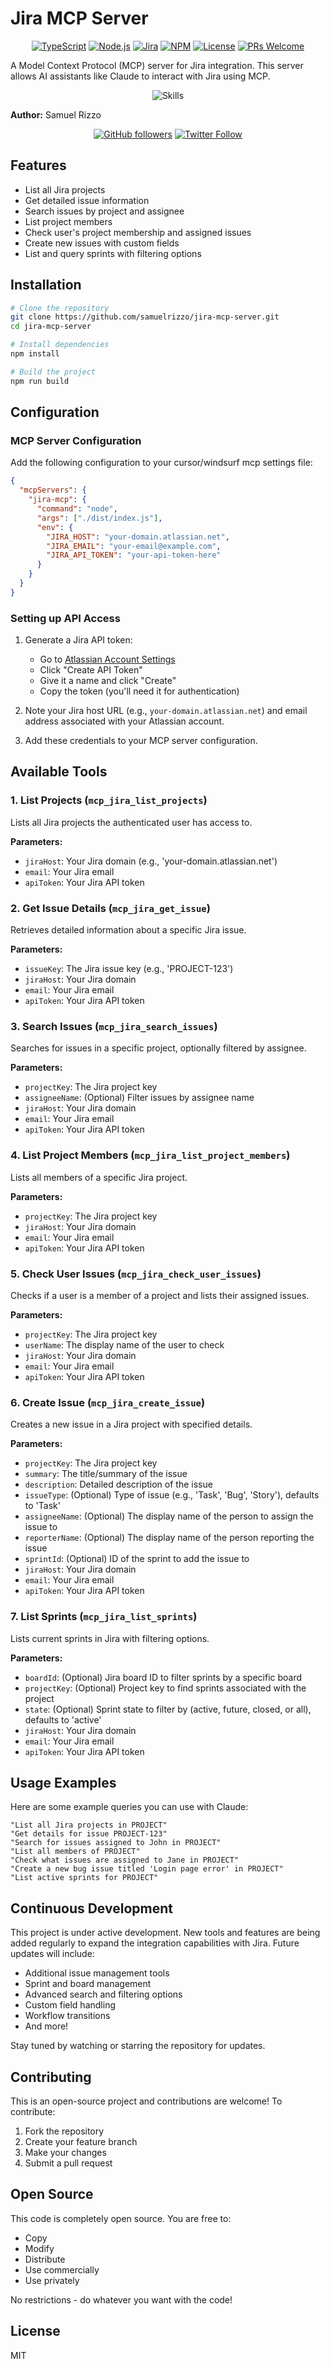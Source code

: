 # Jira MCP Server

<div align="center">

[![TypeScript](https://img.shields.io/badge/TypeScript-007ACC?style=for-the-badge&logo=typescript&logoColor=white)](https://www.typescriptlang.org/)
[![Node.js](https://img.shields.io/badge/Node.js-43853D?style=for-the-badge&logo=node.js&logoColor=white)](https://nodejs.org/)
[![Jira](https://img.shields.io/badge/Jira-0052CC?style=for-the-badge&logo=jira&logoColor=white)](https://www.atlassian.com/software/jira)
[![NPM](https://img.shields.io/badge/NPM-%23CB3837.svg?style=for-the-badge&logo=npm&logoColor=white)](https://www.npmjs.com/)
[![License](https://img.shields.io/badge/License-MIT-yellow.svg?style=for-the-badge)](https://opensource.org/licenses/MIT)
[![PRs Welcome](https://img.shields.io/badge/PRs-welcome-brightgreen.svg?style=for-the-badge)](http://makeapullrequest.com)

</div>

A Model Context Protocol (MCP) server for Jira integration. This server allows AI assistants like Claude to interact with Jira using MCP.

<div align="center">
  <img src="https://skillicons.dev/icons?i=ts,nodejs,git" alt="Skills" />
</div>

**Author:** Samuel Rizzo

<div align="center">

[![GitHub followers](https://img.shields.io/github/followers/samuelrizzo?style=social)](https://github.com/samuelrizzo)
[![Twitter Follow](https://img.shields.io/twitter/follow/samuelrizzo?style=social)](https://twitter.com/samuelrizzo)

</div>

## Features

- List all Jira projects
- Get detailed issue information
- Search issues by project and assignee
- List project members
- Check user's project membership and assigned issues
- Create new issues with custom fields
- List and query sprints with filtering options

## Installation

```bash
# Clone the repository
git clone https://github.com/samuelrizzo/jira-mcp-server.git
cd jira-mcp-server

# Install dependencies
npm install

# Build the project
npm run build
```

## Configuration

### MCP Server Configuration

Add the following configuration to your cursor/windsurf mcp settings file:

```json
{
  "mcpServers": {
    "jira-mcp": {
      "command": "node",
      "args": ["./dist/index.js"],
      "env": {
        "JIRA_HOST": "your-domain.atlassian.net",
        "JIRA_EMAIL": "your-email@example.com",
        "JIRA_API_TOKEN": "your-api-token-here"
      }
    }
  }
}
```

### Setting up API Access

1. Generate a Jira API token:

   - Go to [Atlassian Account Settings](https://id.atlassian.com/manage-profile/security/api-tokens)
   - Click "Create API Token"
   - Give it a name and click "Create"
   - Copy the token (you'll need it for authentication)

2. Note your Jira host URL (e.g., `your-domain.atlassian.net`) and email address associated with your Atlassian account.
3. Add these credentials to your MCP server configuration.

## Available Tools

### 1. List Projects (`mcp_jira_list_projects`)

Lists all Jira projects the authenticated user has access to.

**Parameters:**

- `jiraHost`: Your Jira domain (e.g., 'your-domain.atlassian.net')
- `email`: Your Jira email
- `apiToken`: Your Jira API token

### 2. Get Issue Details (`mcp_jira_get_issue`)

Retrieves detailed information about a specific Jira issue.

**Parameters:**

- `issueKey`: The Jira issue key (e.g., 'PROJECT-123')
- `jiraHost`: Your Jira domain
- `email`: Your Jira email
- `apiToken`: Your Jira API token

### 3. Search Issues (`mcp_jira_search_issues`)

Searches for issues in a specific project, optionally filtered by assignee.

**Parameters:**

- `projectKey`: The Jira project key
- `assigneeName`: (Optional) Filter issues by assignee name
- `jiraHost`: Your Jira domain
- `email`: Your Jira email
- `apiToken`: Your Jira API token

### 4. List Project Members (`mcp_jira_list_project_members`)

Lists all members of a specific Jira project.

**Parameters:**

- `projectKey`: The Jira project key
- `jiraHost`: Your Jira domain
- `email`: Your Jira email
- `apiToken`: Your Jira API token

### 5. Check User Issues (`mcp_jira_check_user_issues`)

Checks if a user is a member of a project and lists their assigned issues.

**Parameters:**

- `projectKey`: The Jira project key
- `userName`: The display name of the user to check
- `jiraHost`: Your Jira domain
- `email`: Your Jira email
- `apiToken`: Your Jira API token

### 6. Create Issue (`mcp_jira_create_issue`)

Creates a new issue in a Jira project with specified details.

**Parameters:**

- `projectKey`: The Jira project key
- `summary`: The title/summary of the issue
- `description`: Detailed description of the issue
- `issueType`: (Optional) Type of issue (e.g., 'Task', 'Bug', 'Story'), defaults to 'Task'
- `assigneeName`: (Optional) The display name of the person to assign the issue to
- `reporterName`: (Optional) The display name of the person reporting the issue
- `sprintId`: (Optional) ID of the sprint to add the issue to
- `jiraHost`: Your Jira domain
- `email`: Your Jira email
- `apiToken`: Your Jira API token

### 7. List Sprints (`mcp_jira_list_sprints`)

Lists current sprints in Jira with filtering options.

**Parameters:**

- `boardId`: (Optional) Jira board ID to filter sprints by a specific board
- `projectKey`: (Optional) Project key to find sprints associated with the project
- `state`: (Optional) Sprint state to filter by (active, future, closed, or all), defaults to 'active'
- `jiraHost`: Your Jira domain
- `email`: Your Jira email
- `apiToken`: Your Jira API token

## Usage Examples

Here are some example queries you can use with Claude:

```
"List all Jira projects in PROJECT"
"Get details for issue PROJECT-123"
"Search for issues assigned to John in PROJECT"
"List all members of PROJECT"
"Check what issues are assigned to Jane in PROJECT"
"Create a new bug issue titled 'Login page error' in PROJECT"
"List active sprints for PROJECT"
```

## Continuous Development

This project is under active development. New tools and features are being added regularly to expand the integration capabilities with Jira. Future updates will include:

- Additional issue management tools
- Sprint and board management
- Advanced search and filtering options
- Custom field handling
- Workflow transitions
- And more!

Stay tuned by watching or starring the repository for updates.

## Contributing

This is an open-source project and contributions are welcome! To contribute:

1. Fork the repository
2. Create your feature branch
3. Make your changes
4. Submit a pull request

## Open Source

This code is completely open source. You are free to:

- Copy
- Modify
- Distribute
- Use commercially
- Use privately

No restrictions - do whatever you want with the code!

## License

MIT
